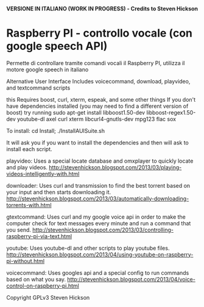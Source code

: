<h4>VERSIONE IN ITALIANO (WORK IN PROGRESS) - Credits to Steven Hickson</h4>
<h1>
Raspberry PI - controllo vocale (con google speech API)
</h1>
Permette di controllare tramite comandi vocali il Raspberry PI, utilizza il motore google speech in italiano


Alternative User Interface
Includes voicecommand, download, playvideo, and textcommand scripts

this Requires boost, curl, xterm, espeak, and some other things
If you don't have dependencies installed (you may need to find a different version of boost)
try running sudo apt-get install libboost1.50-dev libboost-regex1.50-dev youtube-dl axel curl xterm libcurl4-gnutls-dev mpg123 flac sox

To install:
cd Install; ./InstallAUISuite.sh

It will ask you if you want to install the dependencies and then will ask to install each script.

playvideo:
    Uses a special locate database and omxplayer to quickly locate and play videos.
    http://stevenhickson.blogspot.com/2013/03/playing-videos-intelligently-with.html

downloader:
    Uses curl and transmission to find the best torrent based on your input and then starts downloading it.
    http://stevenhickson.blogspot.com/2013/03/automatically-downloading-torrents-with.html

gtextcommand:
    Uses curl and my google voice api in order to make the computer check for text messages every minute and run a command that you send.
    http://stevenhickson.blogspot.com/2013/03/controlling-raspberry-pi-via-text.html

youtube:
    Uses youtube-dl and other scripts to play youtube files.
    http://stevenhickson.blogspot.com/2013/04/using-youtube-on-raspberry-pi-without.html

voicecommand:
    Uses googles api and a special config to run commands based on what you say.
    http://stevenhickson.blogspot.com/2013/04/voice-control-on-raspberry-pi.html

Copyright 
GPLv3
Steven Hickson
